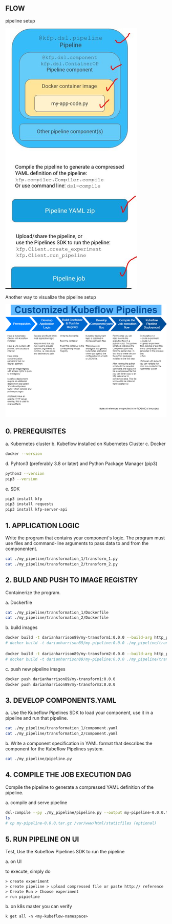 
## FLOW

 pipeline setup

 ![Alt Text](./docs/pipeline.jpg)


 Another way to visualize the pipeline setup

 ![Alt Text](./docs/kubeflow.png)


## 0. PREREQUISITES

 a. Kubernetes cluster
 b. Kubeflow installed on Kubernetes Cluster
 c. Docker
```bash
docker --version
```
 d. Pyhton3 (preferably 3.8 or later) and Python Package Manager (pip3)
```bash
python3 --version
pip3 --version
```
e. SDK
```bash
pip3 install kfp
pip3 install requests
pip3 install kfp-server-api 
```

## 1. APPLICATION LOGIC

Write the program that contains your component's logic. The program must use files and command-line arguments to pass data to and from the componentent. 

```bash
cat ./my_pipeline/transformation_1/transform_1.py
cat ./my_pipeline/transformation_2/transform_2.py
```

## 2. BULD AND PUSH TO IMAGE REGISTRY

Containerize the program.

a. Dockerfile
```bash
cat ./my_pipeline/transformation_1/Dockerfile
cat ./my_pipeline/transformation_2/Dockerfile
```

b. build images
```bash
docker build -t darianharrison89/my-transform1:0.0.0 --build-arg http_proxy=http://web-proxy.corp.hpecorp.net:8080 --build-arg HTTPS_PROXY=http://web-proxy.corp.hpecorp.net:8080 ./my_pipeline/transformation_1/
# docker build -t darianharrison89/my-pipeline:0.0.0 ./my_pipeline/transformation_1/

docker build -t darianharrison89/my-transform2:0.0.0 --build-arg http_proxy=http://web-proxy.corp.hpecorp.net:8080 --build-arg HTTPS_PROXY=http://web-proxy.corp.hpecorp.net:8080 ./my_pipeline/transformation_2/
# docker build -t darianharrison89/my-pipeline:0.0.0 ./my_pipeline/transformation_2/
```

c. push new pipeline images
```bash
docker push darianharrison89/my-transform1:0.0.0
docker push darianharrison89/my-transform2:0.0.0
```

## 3. DEVELOP COMPONENTS.YAML

a. Use the Kubeflow Pipelines SDK to load your component, use it in a pipeline and run that pipeline.

```bash
cat ./my_pipeline/transformation_1/component.yaml
cat ./my_pipeline/transformation_2/component.yaml
```

b.  Write a component specification in YAML format that describes the component for the Kubeflow Pipelines system.
```bash
cat ./my_pipeline/pipeline.py
```


## 4. COMPILE THE JOB EXECUTION DAG

Compile the pipeline to generate a compressed YAML definition of the pipeline. 

a. compile and serve pipeline
```bash
dsl-compile --py ./my_pipeline/pipeline.py --output my-pipeline-0.0.0.tar.gz
ls
# cp my-pipeline-0.0.0.tar.gz /var/www/html/staticfiles (optional)
```

## 5. RUN PIPELINE ON UI

Test, Use the Kubeflow Pipelines SDK to run the pipeline

a. on UI

to execute, simply do 
```
> create experiment
> create pipeline > upload compressed file or paste http:// reference
> Create Run > Choose experiment
> run pipieline
```

b. on k8s master you can verify
```
k get all -n <my-kubeflow-namespace>
```
